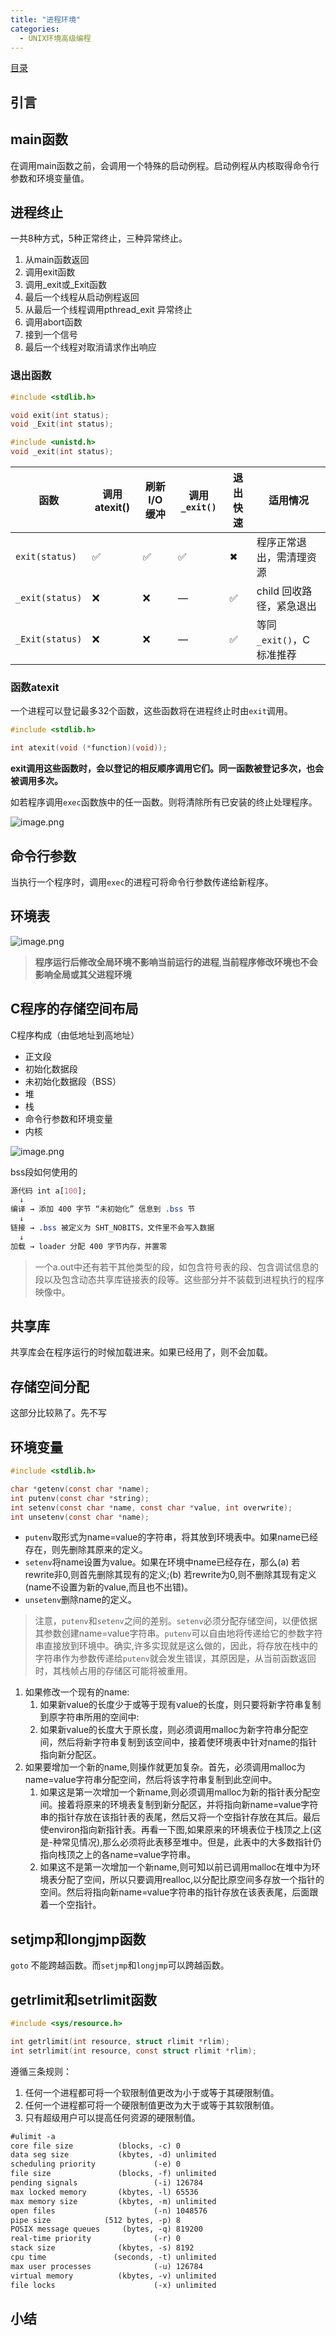 ```yaml
---
title: "进程环境"
categories:
  - UNIX环境高级编程
---
```


[目录](UNIX环境高级编程)

## 引言

## main函数

在调用main函数之前，会调用一个特殊的启动例程。启动例程从内核取得命令行参数和环境变量值。

## 进程终止

一共8种方式，5种正常终止，三种异常终止。

1. 从main函数返回
2. 调用exit函数
3. 调用_exit或_Exit函数
4. 最后一个线程从启动例程返回
5. 从最后一个线程调用pthread_exit
异常终止
6. 调用abort函数
7. 接到一个信号
8. 最后一个线程对取消请求作出响应

### 退出函数

```c
#include <stdlib.h>

void exit(int status);
void _Exit(int status);

#include <unistd.h>
void _exit(int status);

```

| 函数              | 调用 atexit() | 刷新 I/O 缓冲 | 调用 `_exit()` | 退出快速 | 适用情况                |
| --------------- | ----------- | --------- | ------------ | ---- | ------------------- |
| `exit(status)`  | ✅           | ✅         | ✅            | ✖    | 程序正常退出，需清理资源        |
| `_exit(status)` | ❌           | ❌         | —            | ✅    | child 回收路径，紧急退出     |
| `_Exit(status)` | ❌           | ❌         | —            | ✅    | 等同 `_exit()`，C 标准推荐 |

### 函数atexit

一个进程可以登记最多32个函数，这些函数将在进程终止时由`exit`调用。

```c
#include <stdlib.h>

int atexit(void (*function)(void));
```

**exit调用这些函数时，会以登记的相反顺序调用它们。同一函数被登记多次，也会被调用多次。**

如若程序调用`exec`函数族中的任一函数。则将清除所有已安装的终止处理程序。

![image.png](../assets/images/image_20250625_113410.png)

## 命令行参数

当执行一个程序时，调用`exec`的进程可将命令行参数传递给新程序。

## 环境表

![image.png](../assets/images/image_20250625_114701.png)

> **程序运行后修改全局环境不影响当前运行的进程**,**当前程序修改环境也不会影响全局或其父进程环境**

## C程序的存储空间布局

C程序构成（由低地址到高地址）

- 正文段
- 初始化数据段
- 未初始化数据段（BSS）
- 堆
- 栈
- 命令行参数和环境变量
- 内核

![image.png](../assets/images/image_20250625_115654.png)

bss段如何使用的

``` css
源代码 int a[100];  
  ↓  
编译 → 添加 400 字节 “未初始化” 信息到 .bss 节  
  ↓  
链接 → .bss 被定义为 SHT_NOBITS，文件里不会写入数据  
  ↓  
加载 → loader 分配 400 字节内存，并置零  
```

> 一个a.out中还有若干其他类型的段，如包含符号表的段、包含调试信息的段以及包含动态共享库链接表的段等。这些部分并不装载到进程执行的程序映像中。

## 共享库

共享库会在程序运行的时候加载进来。如果已经用了，则不会加载。

## 存储空间分配

这部分比较熟了。先不写

## 环境变量

```c
#include <stdlib.h>

char *getenv(const char *name);
int putenv(const char *string);
int setenv(const char *name, const char *value, int overwrite);
int unsetenv(const char *name);

```

- `putenv`取形式为name=value的字符串，将其放到环境表中。如果name已经存在，则先删除其原来的定义。
- `setenv`将name设置为value。如果在环境中name已经存在，那么(a) 若rewrite非0,则首先删除其现有的定义;(b) 若rewrite为0,则不删除其现有定义(name不设置为新的value,而且也不出错)。
- `unsetenv`删除name的定义。

> 注意，`putenv`和`setenv`之间的差别。`setenv`必须分配存储空间，以便依据其参数创建name=value字符串。`putenv`可以自由地将传递给它的参数字符串直接放到环境中。确实,许多实现就是这么做的，因此，将存放在栈中的字符串作为参数传递给`putenv`就会发生错误，其原因是，从当前函数返回时，其栈帧占用的存储区可能将被重用。

1. 如果修改一个现有的name:
   1. 如果新value的长度少于或等于现有value的长度，则只要将新字符串复制到原字符串所用的空间中:
   2. 如果新value的长度大于原长度，则必须调用malloc为新字符串分配空间，然后将新字符串复制到该空间中，接着使环境表中针对name的指针指向新分配区。
2. 如果要增加一个新的name,则操作就更加复杂。首先，必须调用malloc为name=value字符串分配空间，然后将该字符串复制到此空间中。
   1. 如果这是第一次增加一个新name,则必须调用malloc为新的指针表分配空间。接着将原来的环境表复制到新分配区，并将指向新name=value字符串的指针存放在该指针表的表尾，然后又将一个空指针存放在其后。最后使environ指向新指针表。再看一下图,如果原来的环境表位于栈顶之上(这是-种常见情况),那么必须将此表移至堆中。但是，此表中的大多数指针仍指向栈顶之上的各name=value字符串。
   2. 如果这不是第一次增加一个新name,则可知以前已调用malloc在堆中为环境表分配了空间，所以只要调用realloc,以分配比原空间多存放一个指针的空间。然后将指向新name=value字符串的指针存放在该表表尾，后面跟着一个空指针。

## setjmp和longjmp函数

`goto` 不能跨越函数。而`setjmp`和`longjmp`可以跨越函数。

## getrlimit和setrlimit函数

```c
#include <sys/resource.h>

int getrlimit(int resource, struct rlimit *rlim);
int setrlimit(int resource, const struct rlimit *rlim);

```

遵循三条规则：

1. 任何一个进程都可将一个软限制值更改为小于或等于其硬限制值。
2. 任何一个进程都可将一个硬限制值更改为大于或等于其软限制值。
3. 只有超级用户可以提高任何资源的硬限制值。

``` txt
#ulimit -a
core file size          (blocks, -c) 0
data seg size           (kbytes, -d) unlimited
scheduling priority             (-e) 0
file size               (blocks, -f) unlimited
pending signals                 (-i) 126784
max locked memory       (kbytes, -l) 65536
max memory size         (kbytes, -m) unlimited
open files                      (-n) 1048576
pipe size            (512 bytes, -p) 8
POSIX message queues     (bytes, -q) 819200
real-time priority              (-r) 0
stack size              (kbytes, -s) 8192
cpu time               (seconds, -t) unlimited
max user processes              (-u) 126784
virtual memory          (kbytes, -v) unlimited
file locks                      (-x) unlimited
```

## 小结
